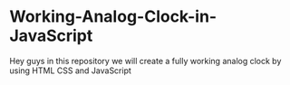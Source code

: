 # Working-Analog-Clock-in-JavaScript
Hey guys in this repository we will create a fully working analog clock by using HTML CSS and JavaScript
